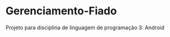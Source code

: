 Gerenciamento-Fiado
===================

Projeto para disciplina de linguagem de programação 3: Android
